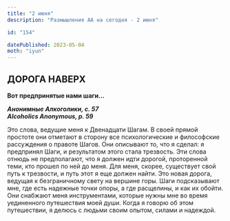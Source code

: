 ```yaml
---
title: "2 июня"
description: "Размышления АА на сегодня - 2 июня"

id: "154"

datePublished: 2023-05-04
moth: "iyun"
---
```


## ДОРОГА НАВЕРХ

**Вот предпринятые нами шаги…**

**_Анонимные Алкоголики, с. 57  
Alcoholics Anonymous, p. 59_**

Это слова, ведущие меня к Двенадцати Шагам. В своей прямой простоте они
отметают в сторону все психологические и философские рассуждения о правоте
Шагов. Они описывают то, что я сделал: я предпринял Шаги, и результатом этого
стала трезвость. Эти слова отнюдь не предполагают, что я должен идти дорогой,
проторенной теми, кто прошел по ней до меня. Для меня, скорее, существует свой
путь к трезвости, и путь этот я еще должен найти. Это новая дорога, ведущая к
безграничному свету на вершине горы. Шаги подсказывают мне, где есть надежные
точки опоры, а где расщелины, и как их обойти. Они снабжают меня
инструментами, которые нужны мне во время уединенного путешествия моей души.
Когда я говорю об этом путешествии, я делюсь с людьми своим опытом, силами и
надеждой.
